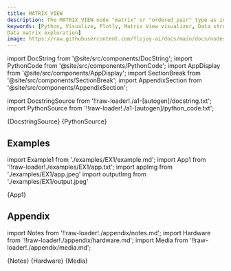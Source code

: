 ```yaml
---
title: MATRIX_VIEW
description: The MATRIX_VIEW node "matrix" or "ordered_pair" type as input type and displays its visualization using plotly table in matrix format.
keywords: [Python, Visualize, Plotly, Matrix View visualizer, Data structure visualization, Matrix representation tools, Flojoy visualization nodes, Matrix View examples, Matrix data visualization, Visualizing data matrices, Data structure illustration, Matrix visualization techniques,
Data matrix exploration]
image: https://raw.githubusercontent.com/flojoy-ai/docs/main/docs/nodes/VISUALIZERS/DATA_STRUCTURE/MATRIX_VIEW/examples/EX1/output.jpeg
---
```


[//]: # (Custom component imports)

import DocString from '@site/src/components/DocString';
import PythonCode from '@site/src/components/PythonCode';
import AppDisplay from '@site/src/components/AppDisplay';
import SectionBreak from '@site/src/components/SectionBreak';
import AppendixSection from '@site/src/components/AppendixSection';

[//]: # (Docstring)

import DocstringSource from '!!raw-loader!./a1-[autogen]/docstring.txt';
import PythonSource from '!!raw-loader!./a1-[autogen]/python_code.txt';

<DocString>{DocstringSource}</DocString>
<PythonCode GLink='VISUALIZERS/DATA_STRUCTURE/MATRIX_VIEW/MATRIX_VIEW.py'>{PythonSource}</PythonCode>

<SectionBreak />

[//]: # (Examples)

## Examples

import Example1 from './examples/EX1/example.md';
import App1 from '!!raw-loader!./examples/EX1/app.txt';
import appImg from './examples/EX1/app.jpeg'
import outputImg from './examples/EX1/output.jpeg'

<AppDisplay 
    nodeLabel='MATRIX_VIEW'
    appImg={appImg}
    outputImg={outputImg}
    >
    {App1}
</AppDisplay>

<Example1 />

<SectionBreak />

[//]: # (Appendix)

## Appendix

import Notes from '!!raw-loader!./appendix/notes.md';
import Hardware from '!!raw-loader!./appendix/hardware.md';
import Media from '!!raw-loader!./appendix/media.md';

<AppendixSection index={0} folderPath='nodes/VISUALIZERS/DATA_STRUCTURE/MATRIX_VIEW/appendix/'>{Notes}</AppendixSection>
<AppendixSection index={1} folderPath='nodes/VISUALIZERS/DATA_STRUCTURE/MATRIX_VIEW/appendix/'>{Hardware}</AppendixSection>
<AppendixSection index={2} folderPath='nodes/VISUALIZERS/DATA_STRUCTURE/MATRIX_VIEW/appendix/'>{Media}</AppendixSection>
